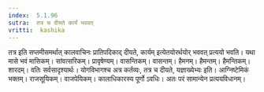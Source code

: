 ```yaml
---
index:  5.1.96
sutra:  तत्र च दीयते कार्यं भववत्
vritti:  kashika 
---
```


तत्र इति सप्तमीसमर्थात् कालवाचिनः प्रातिपदिकाद् दीयते, कार्यम् इत्येतयोरर्थयोर् भववत् प्रत्ययो भवति। यथा मासे भवं मासिकम्। सांवत्सरिकम्। प्रावृषेण्यम्। वासन्तिकम्। वासन्तम्। हैमनम्। हैमन्तम्। हैमन्तिकम्। शारदम्। वतिः सर्वसादृश्यार्थः। योगविभागश्च अत्र कर्तव्यः, तत्र च दीयते, यज्ञाख्येभ्यः इति। आग्निष्टेमिकं भक्तम्। राजसूयिकम्। वाजपेयिकम्। कालाधिकारस्य पूर्णो ऽवधिः। अतः परं सामान्येन प्रत्ययविधानम्।

